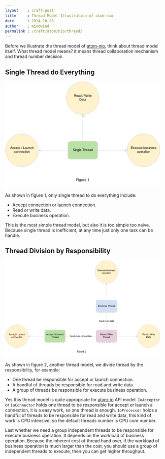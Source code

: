 ```yaml
---
layout    : craft-post
title     : Thread Model Illustration of atom-nio
date      : 2014-10-28
author    : mindwind
permalink : /craft/atom/nio/thread/
---
```



Before we illustrate the thread model of [atom-nio](/craft/atom/nio/),
think about thread model itself. What thread model means?
it means thread collaboration mechanism and thread number decision.

## Single Thread do Everything
![Single Thread](/images/doc-craft-atom-nio-thread-model-1.png)

As shown in figure 1, only single thread to do everything include:

* Accept connection or launch connection.
* Read or write data.
* Execute business operation.

This is the most simple thread model, but also it is too simple too naive.
Because single thread is inefficient, at any time just only one task can be handle.


## Thread Division by Responsibility
![Thread Division](/images/doc-craft-atom-nio-thread-model-2.png)

As shown in figure 2, another thread model, we divide thread by the responsibility, for example:

* One thread be responsible for accept or launch connection.
* A handful of threads be responsible for read and write data.
* A group of threads be responsible for execute business operation.

Yes this thread model is quite appropriate for [atom-io](/craft/atom/io/)
API model. `IoAcceptor` or `IoConnector` holds one thread to be responsible for accept or launch a connection,
it is a easy work, so one thread is enough. `IoProcessor` holds a handful of threads
to be responsible for read and write data, this kind of work is CPU intensive,
so the default threads number is CPU core number.

Last whether we need a group independent threads to be responsible for execute
business operation. It depends on the workload of business operation.
Because the inherent cost of thread hand over, if the workload of business operation
is much larger than the cost, you should use a group of independent threads to execute,
then you can get higher throughput.
